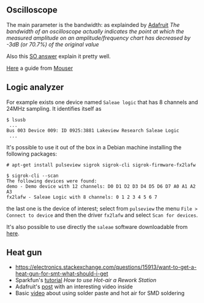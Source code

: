 ## Oscilloscope

The main parameter is the bandwidth: as explainded by [Adafruit](https://blog.adafruit.com/2012/01/27/why-oscilloscope-bandwidth-matters/)
*The bandwidth of an oscilloscope actually indicates the point at which
the measured amplitude on an amplitude/frequency chart has decreased by
-3dB (or 70.7%) of the original value*

Also this [SO answer](http://electronics.stackexchange.com/questions/8565/oscilloscope-bandwidth-whats-it-all-about) explain it pretty well.

[Here](Datasheets/Tektronix12_things_to_consider1.pdf) a guide from [Mouser](http://www.mouser.com/pdfdocs/Tektronix12_things_to_consider1.pdf)

## Logic analyzer

For example exists one device named ``Saleae logic`` that has 8 channels and 24MHz sampling.
It identifies itself as

```
$ lsusb
 ...
Bus 003 Device 009: ID 0925:3881 Lakeview Research Saleae Logic
 ...
```

It's possible to use it out of the box in a Debian machine installing the
following packages:

```
# apt-get install pulseview sigrok sigrok-cli sigrok-firmware-fx2lafw
```

```
$ sigrok-cli --scan
The following devices were found:
demo - Demo device with 12 channels: D0 D1 D2 D3 D4 D5 D6 D7 A0 A1 A2 A3
fx2lafw - Saleae Logic with 8 channels: 0 1 2 3 4 5 6 7
```

the last one is the device of interest; select from ``pulseview`` the menu ``File > Connect to device``
and then the driver ``fx2lafw`` and select ``Scan for devices``.

It's also possible to use directly the ``saleae`` software downloadable from [here](https://www.saleae.com/downloads).

## Heat gun

 - https://electronics.stackexchange.com/questions/15913/want-to-get-a-heat-gun-for-smt-what-should-i-get
 - Sparkfun's [tutorial](https://www.sparkfun.com/tutorials/391) *How to use Hot-air a Rework Station*
 - Adafruit's [post](https://learn.adafruit.com/smt-manufacturing/hot-air-tools) with an interesting video inside
 - Basic [video](https://www.youtube.com/watch?v=1z0IiuQ35HU) about using solder paste and hot air for SMD soldering
